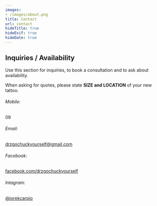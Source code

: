 ```yaml
---
images:
- /images/about.png
title: Contact
url: contact
hideTitle: true
hideExif: true
hideDate: true
---
```


## Inquiries / Availability
Use this section for inquiries, to book a consultation and to ask about availability.

When asking for quotes, please state <strong>SIZE and LOCATION</strong> of your new tattoo.


###### Mobile:
09

###### Email:
[drzgochuckyourself@gmail.com](mailto:drzgochuckyourself@gmail.com)

###### Facebook:
[facebook.com/drzgochuckyourself](https://www.facebook.com/drzgochuckyourself)

###### Intagram:
[@iorekcarpio](https://www.instagram.com/iorekcarpio/)